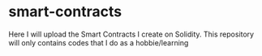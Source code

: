 # smart-contracts
Here I will upload the Smart Contracts I create on Solidity. This repository will only contains codes that I do as a hobbie/learning
